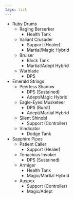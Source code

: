```yaml
---
tags: list
---
```

- Ruby Drums 
	- Raging Berserker
		- Health Tank
	- Valiant Crusader
		- Support (Healer)
		- Martial/Magic Hybrid
	- Bruiser
		- Block Tank
		- Martial/Adept Hybrid
	- Warblade
		- DPS 
- Emerald Strings 
	- Peerless Shadow
		- DPS (Sustained)
		- Adept/Magic Hybrid
	- Eagle-Eyed Musketeer
		- DPS (Burst)
		- Adept/Martial Hybrid
	- Silent Shinobi
		- Support (Controller)
	- Vindicator
		- Dodge Tank
- Sapphire Pipes
	- Patient Caller
		- Support (Healer)
	- Tenacious Invoker 
		- DPS (Sustained)
	- Armiger
		- Health Tank
		- Magic/Martial Hybrid
	- Auspex
		- Support (Controller)
		- Magic/Adept
